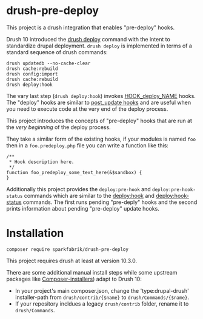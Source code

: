 # drush-pre-deploy

This project is a drush integration that enables "pre-deploy" hooks.

Drush 10 introduced the [drush deploy](https://www.drush.org/deploycommand/) command with the intent to standardize drupal deployment.
`drush deploy` is implemented in terms of a standard sequence of drush commands:

```
drush updatedb --no-cache-clear
drush cache:rebuild
drush config:import
drush cache:rebuild
drush deploy:hook
```

The vary last step (`drush deploy:hook`) invokes [HOOK\_deploy\_NAME](https://github.com/drush-ops/drush/blob/10.x/tests/functional/resources/modules/d8/woot/woot.deploy.php) hooks.
The "deploy" hooks are similar to [post\_update hooks](https://api.drupal.org/api/drupal/core%21lib%21Drupal%21Core%21Extension%21module.api.php/function/hook_post_update_NAME/9.1.x) and are useful when you need to execute code at the very end of the deploy process.

This project introduces the concepts of "pre-deploy" hooks that are run at the *very beginning* of the deploy process.

They take a similar form of the existing hooks, if your modules is named `foo` then in a `foo.predeploy.php` file you can write a function like this:

```
/**
 * Hook description here.
 */
function foo_predeploy_some_text_here(&$sandbox) {
}
```

Additionally this project provides the `deploy:pre-hook` and `deploy:pre-hook-status` commands which are similar to the [deploy:hook](https://www.drush.org/commands/10.x/deploy_hook/) and [deploy:hook-status](https://www.drush.org/commands/10.x/deploy_hook-status/) commands. The first runs pending "pre-deply" hooks and the second prints information about pending "pre-deploy" update hooks.

# Installation

`composer require sparkfabrik/drush-pre-deploy`

This project requires drush at least at version 10.3.0.

There are some additional manual install steps while some upstream packages like [Composer-installers](https://github.com/composer/installers)) adapt to Drush 10:

* In your project's main composer.json, change the 'type:drupal-drush' installer-path from `drush/contrib/{$name}` to `drush/Commands/{$name}`.
* If your repository incldues a legacy `drush/contrib` folder, rename it to `drush/Commands`.
